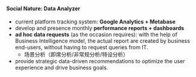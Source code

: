 #### Social Nature: Data Analyzer

- current platform tracking system:  **Google Analytics + Metabase**
- develop and presence monthly **performance reports + dashboards**
- **ad hoc data requests** (as the occasion requires): with the help of Business Intelligence model, the actual report are created by business end-users, without having to request queries from IT.
  - 场景分析（即席分析/非常规分析/特设分析）
- provide strategic data-driven recommendations to optimize the user experience and drive business goals.

